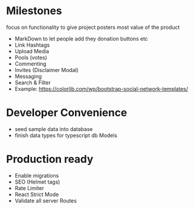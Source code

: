 # Milestones

focus on functionality to give project posters most value of the product
* MarkDown to let people add they donation buttons etc
* Link Hashtags
* Upload Media
* Pools (votes)
* Commenting
* Invites (Disclaimer Modal)
* Messaging
* Search & Filter
* Example: https://colorlib.com/wp/bootstrap-social-network-templates/

# Developer Convenience
* seed sample data into database
* finish data types for typescript db Models

# Production ready
* Enable migrations
* SEO (Helmet tags)
* Rate Limiter
* React Strict Mode
* Validate all server Routes